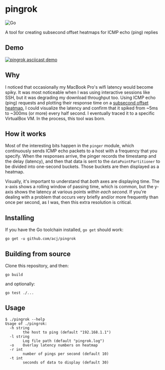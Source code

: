 # pingrok

![Go](https://github.com/acj/pingrok/workflows/CI/badge.svg)

A tool for creating subsecond offset heatmaps for ICMP echo (ping) replies

## Demo

[![pingrok asciicast demo](https://asciinema.org/a/381549.svg)](https://asciinema.org/a/381549)

## Why

I noticed that occasionally my MacBook Pro's wifi latency would become spiky. It was most noticeable when I was using interactive sessions like SSH, but it was degrading my download throughput too. Using ICMP echo (ping) requests and plotting their response time on a [subsecond offset heatmap](http://www.brendangregg.com/HeatMaps/subsecondoffset.html), I could visualize the latency and confirm that it spiked from ~5ms to ~300ms (or more) every half second. I eventually traced it to a specific VirtualBox VM. In the process, this tool was born.

## How it works

Most of the interesting bits happen in the `pinger` module, which continuously sends ICMP echo packets to a host with a frequency that you specify. When the responses arrive, the pinger records the timestamp and the delay (latency), and then that data is sent to the `dataPointPartitioner` to be divided into one-second buckets. Those buckets are then displayed as a heatmap.

Visually, it's important to understand that _both_ axes are displaying time. The x-axis shows a rolling window of passing time, which is common, but the y-axis shows the latency at various points _within each second_. If you're dealing with a problem that occurs very briefly and/or more frequently than once per second, as I was, then this extra resolution is critical.

## Installing

If you have the Go toolchain installed, `go get` should work:

```
go get -u github.com/acj/pingrok
```

## Building from source

Clone this repository, and then:

```
go build
```

and optionally:

```
go test ./...
```

## Usage

```
$ ./pingrok --help
Usage of ./pingrok:
  -h string
        the host to ping (default "192.168.1.1")
  -l string
        Log file path (default "pingrok.log")
  -o    Overlay latency numbers on heatmap
  -r int
        number of pings per second (default 10)
  -t int
        seconds of data to display (default 30)
```
